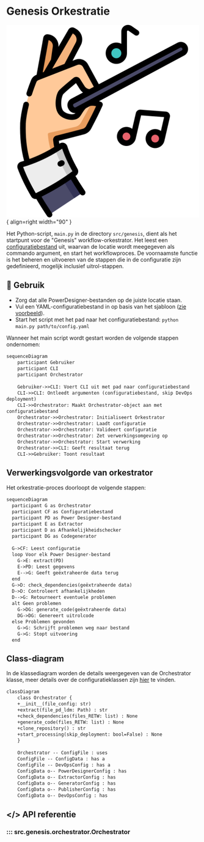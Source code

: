 # Genesis Orkestratie

![Genesis](images/conductor.png){ align=right width="90" }

Het Python-script, ```main.py``` in de directory ```src/genesis```, dient als het startpunt voor de "Genesis" workflow-orkestrator. Het leest een [configuratiebestand](Configuration.md) uit, waarvan de locatie wordt meegegeven als commando argument, en start het workflowproces. De voornaamste functie is het beheren en uitvoeren van de stappen die in de configuratie zijn gedefinieerd, mogelijk inclusief uitrol-stappen.

## 🚀 Gebruik

* Zorg dat alle PowerDesigner-bestanden op de juiste locatie staan.
* Vul een YAML-configuratiebestand in op basis van het sjabloon ([zie voorbeeld](Configuration.md#voorbeeld-configuratiebestand)).
* Start het script met het pad naar het configuratiebestand: ```python main.py path/to/config.yaml```

Wanneer het main script wordt gestart worden de volgende stappen ondernomen:

```mermaid
sequenceDiagram
    participant Gebruiker
    participant CLI
    participant Orchestrator

    Gebruiker->>CLI: Voert CLI uit met pad naar configuratiebestand
    CLI->>CLI: Ontleedt argumenten (configuratiebestand, skip DevOps deployment)
    CLI->>Orchestrator: Maakt Orchestrator-object aan met configuratiebestand
    Orchestrator->>Orchestrator: Initialiseert Orkestrator
    Orchestrator->>Orchestrator: Laadt configuratie
    Orchestrator->>Orchestrator: Valideert configuratie
    Orchestrator->>Orchestrator: Zet verwerkingsomgeving op
    Orchestrator->>Orchestrator: Start verwerking
    Orchestrator->>CLI: Geeft resultaat terug
    CLI->>Gebruiker: Toont resultaat
```

## Verwerkingsvolgorde van orkestrator

Het orkestratie-proces doorloopt de volgende stappen:

```mermaid
sequenceDiagram
  participant G as Orchestrator
  participant CF as Configuratiebestand
  participant PD as Power Designer-bestand
  participant E as Extractor
  participant D as Afhankelijkheidschecker
  participant DG as Codegenerator

  G->CF: Leest configuratie
  loop Voor elk Power Designer-bestand
    G->E: extract(PD)
    E->PD: Leest gegevens
    E-->G: Geeft geëxtraheerde data terug
  end
  G->D: check_dependencies(geëxtraheerde data)
  D->D: Controleert afhankelijkheden
  D-->G: Retourneert eventuele problemen
  alt Geen problemen
    G->DG: generate_code(geëxtraheerde data)
    DG->DG: Genereert uitrolcode
  else Problemen gevonden
    G->G: Schrijft problemen weg naar bestand
    G->G: Stopt uitvoering
  end
```

## Class-diagram

In de klassediagram worden de details weergegeven van de Orchestrator klasse, meer details over de configuratieklassen zijn [hier](Documentation_Creation.md) te vinden.

```mermaid
classDiagram
    class Orchestrator {
    +__init__(file_config: str)
    +extract(file_pd_ldm: Path) : str
    +check_dependencies(files_RETW: list) : None
    +generate_code(files_RETW: list) : None
    +clone_repository() : str
    +start_processing(skip_deployment: bool=False) : None
    }

    Orchestrator -- ConfigFile : uses
    ConfigFile -- ConfigData : has a
    ConfigFile -- DevOpsConfig : has a
    ConfigData o-- PowerDesignerConfig : has
    ConfigData o-- ExtractorConfig : has
    ConfigData o-- GeneratorConfig : has
    ConfigData o-- PublisherConfig : has
    ConfigData o-- DevOpsConfig : has
```

## </> API referentie

### ::: src.genesis.orchestrator.Orchestrator

